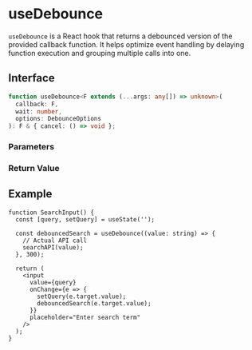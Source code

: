 # useDebounce

`useDebounce` is a React hook that returns a debounced version of the provided callback function. It helps optimize event handling by delaying function execution and grouping multiple calls into one.

## Interface

```ts
function useDebounce<F extends (...args: any[]) => unknown>(
  callback: F,
  wait: number,
  options: DebounceOptions
): F & { cancel: () => void };
```

### Parameters

<Interface
  required
  name="callback"
  type="F"
  description="The function to debounce."
/>

<Interface
  required
  name="wait"
  type="number"
  description="The number of milliseconds to delay the function execution."
/>

<Interface
  name="options"
  type="DebounceOptions"
  description="Configuration options for debounce behavior."
  :nested="[
    {
      name: 'options.leading',
      type: 'boolean',
      required: false,
      defaultValue: 'false',
      description:
        'If <code>true</code>, the function is called at the start of the sequence.',
    },
    {
      name: 'options.trailing',
      type: 'boolean',
      required: false,
      defaultValue: 'true',
      description:
        'If <code>true</code>, the function is called at the end of the sequence.',
    },
  ]"
/>

### Return Value

<Interface
  name=""
  type="F & { cancel: () => void }"
  description="debounced function that delays invoking the callback. It also includes a <code>cancel</code> method to cancel any pending debounced execution."
/>

## Example

```tsx
function SearchInput() {
  const [query, setQuery] = useState('');

  const debouncedSearch = useDebounce((value: string) => {
    // Actual API call
    searchAPI(value);
  }, 300);

  return (
    <input
      value={query}
      onChange={e => {
        setQuery(e.target.value);
        debouncedSearch(e.target.value);
      }}
      placeholder="Enter search term"
    />
  );
}
```
